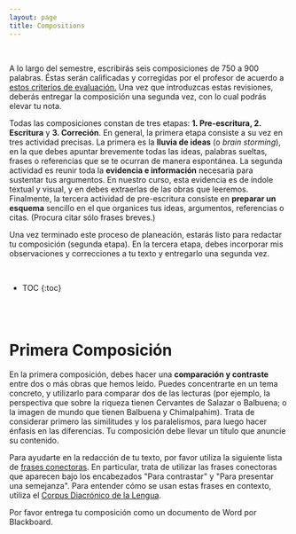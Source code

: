 ```yaml
---
layout: page
title: Compositions
---
```


<br>

A lo largo del semestre, escribirás seis composiciones de 750 a 900 palabras. Éstas serán calificadas y corregidas por el profesor de acuerdo a [estos criterios de evaluación.](https://drive.google.com/file/d/1E5t1YhWzQsRwtpzNuc2KEkxkFwNO5Dgi/view?usp=sharing) Una vez que introduzcas estas revisiones, deberás entregar la composición una segunda vez, con lo cual podrás elevar tu nota.

Todas las composiciones constan de tres etapas: **1. Pre-escritura, 2. Escritura** y **3. Correción**. En general, la primera etapa consiste a su vez en tres actividad precisas. La primera es la **lluvia de ideas** (o *brain storming*), en la que debes apuntar brevemente todas las ideas, palabras sueltas, frases o referencias que se te ocurran de manera espontánea. La segunda actividad es reunir toda la **evidencia e información** necesaria para sustentar tus argumentos. En nuestro curso, esta evidencia es de índole textual y visual, y en debes extraerlas de las obras que leeremos. Finalmente, la tercera actividad de pre-escritura consiste en **preparar un esquema** sencillo en el que organices tus ideas, argumentos, referencias o citas. (Procura citar sólo frases breves.)

Una vez terminado este proceso de planeación, estarás listo para redactar tu composición (segunda etapa). En la tercera etapa, debes incorporar mis observaciones y correcciones a tu texto y entregarlo una segunda vez.

<br>

* TOC
{:toc}

<br>
<br>

# Primera Composición

En la primera composición, debes hacer una **comparación y contraste** entre dos o más obras que hemos leído. Puedes concentrarte en un tema concreto, y utilizarlo para comparar dos de las lecturas (por ejemplo, la perspectiva que sobre la riqueza tienen Cervantes de Salazar o Balbuena; o la imagen de mundo que tienen Balbuena y Chimalpahim). Trata de considerar primero las similitudes y los paralelismos, para luego hacer énfasis en las diferencias. Tu composición debe llevar un título que anuncie su contenido.

Para ayudarte en la redacción de tu texto, por favor utiliza la siguiente lista de [frases conectoras](https://drive.google.com/file/d/1HlCccOz82TFvkfbINOV9Yu2IpAXFS00u/view?usp=sharing). En particular, trata de utilizar las frases conectoras que aparecen bajo los encabezados "Para contrastar" y "Para presentar una semejanza". Para entender cómo se usan estas frases en contexto, utiliza el [Corpus Diacrónico de la Lengua](http://corpus.rae.es/cordenet.html).

Por favor entrega tu composición como un documento de Word por Blackboard.
